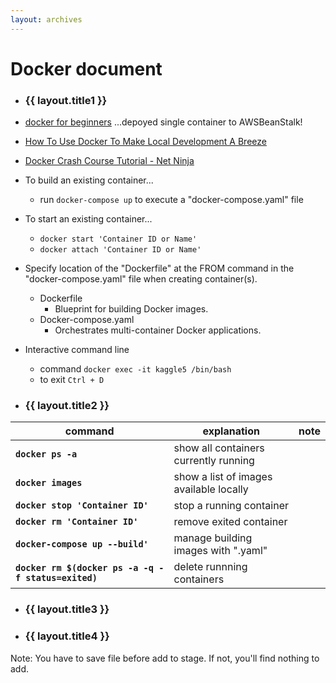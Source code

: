 ```yaml
---
layout: archives
---
```


# Docker document

- ### {{ layout.title1 }}

- [docker for beginners](https://docker-curriculum.com/)  ...depoyed single container to AWSBeanStalk!  
- [How To Use Docker To Make Local Development A Breeze](https://www.youtube.com/watch?v=zkMRWDQV4Tg)
- [Docker Crash Course Tutorial - Net Ninja](https://www.youtube.com/playlist?list=PL4cUxeGkcC9hxjeEtdHFNYMtCpjNBm3h7)

- To build an existing container...
  - run `docker-compose up` to execute a "docker-compose.yaml" file

- To start an existing container...
  - `docker start 'Container ID or Name'`
  - `docker attach 'Container ID or Name'`

- Specify location of the "Dockerfile" at the FROM command in the "docker-compose.yaml" file when creating container(s).
  - Dockerfile	
    - Blueprint for building Docker images.
  - Docker-compose.yaml
    - Orchestrates multi-container Docker applications.

- Interactive command line
  - command `docker exec -it kaggle5 /bin/bash`
  - to exit `Ctrl + D`

- ### {{ layout.title2 }}

|command| explanation| note|
|-------|------------|-----|
|**`docker ps -a`**|  show all containers currently running|
|**`docker images`**|  show a list of images available locally|
|**`docker stop 'Container ID'`**|  stop a running container|
|**`docker rm 'Container ID'`**|  remove exited container|
|**`docker-compose up --build'`**|  manage building images with ".yaml"|
|**`docker rm $(docker ps -a -q -f status=exited)`**|  delete runnning containers|


- ### {{ layout.title3 }}



- ### {{ layout.title4 }}

Note: You have to save file before add to stage. If not, you'll find nothing to add.